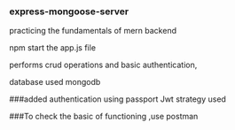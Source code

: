 ### express-mongoose-server
practicing the fundamentals of mern backend

npm start the app.js file

performs crud operations and basic authentication,

database used mongodb

###added authentication using passport
Jwt strategy used 

###To check the basic of functioning ,use postman
